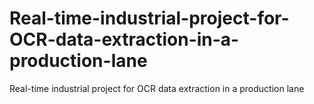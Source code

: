 # Real-time-industrial-project-for-OCR-data-extraction-in-a-production-lane
Real-time industrial project for OCR data extraction in a production lane
